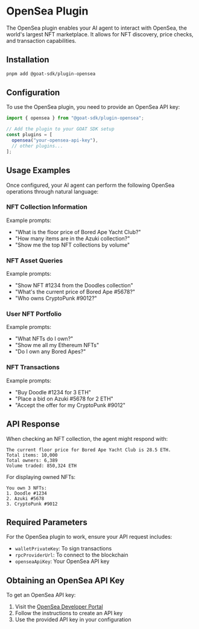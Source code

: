 # OpenSea Plugin

The OpenSea plugin enables your AI agent to interact with OpenSea, the world's largest NFT marketplace. It allows for NFT discovery, price checks, and transaction capabilities.

## Installation

```bash
pnpm add @goat-sdk/plugin-opensea
```

## Configuration

To use the OpenSea plugin, you need to provide an OpenSea API key:

```typescript
import { opensea } from "@goat-sdk/plugin-opensea";

// Add the plugin to your GOAT SDK setup
const plugins = [
  opensea("your-opensea-api-key"),
  // other plugins...
];
```

## Usage Examples

Once configured, your AI agent can perform the following OpenSea operations through natural language:

### NFT Collection Information

Example prompts:
- "What is the floor price of Bored Ape Yacht Club?"
- "How many items are in the Azuki collection?"
- "Show me the top NFT collections by volume"

### NFT Asset Queries

Example prompts:
- "Show NFT #1234 from the Doodles collection"
- "What's the current price of Bored Ape #5678?"
- "Who owns CryptoPunk #9012?"

### User NFT Portfolio

Example prompts:
- "What NFTs do I own?"
- "Show me all my Ethereum NFTs"
- "Do I own any Bored Apes?"

### NFT Transactions

Example prompts:
- "Buy Doodle #1234 for 3 ETH"
- "Place a bid on Azuki #5678 for 2 ETH"
- "Accept the offer for my CryptoPunk #9012"

## API Response

When checking an NFT collection, the agent might respond with:

```
The current floor price for Bored Ape Yacht Club is 28.5 ETH.
Total items: 10,000
Total owners: 6,389
Volume traded: 850,324 ETH
```

For displaying owned NFTs:

```
You own 3 NFTs:
1. Doodle #1234
2. Azuki #5678
3. CryptoPunk #9012
```

## Required Parameters

For the OpenSea plugin to work, ensure your API request includes:
- `walletPrivateKey`: To sign transactions
- `rpcProviderUrl`: To connect to the blockchain
- `openseaApiKey`: Your OpenSea API key

## Obtaining an OpenSea API Key

To get an OpenSea API key:
1. Visit the [OpenSea Developer Portal](https://docs.opensea.io/reference/api-overview)
2. Follow the instructions to create an API key
3. Use the provided API key in your configuration 